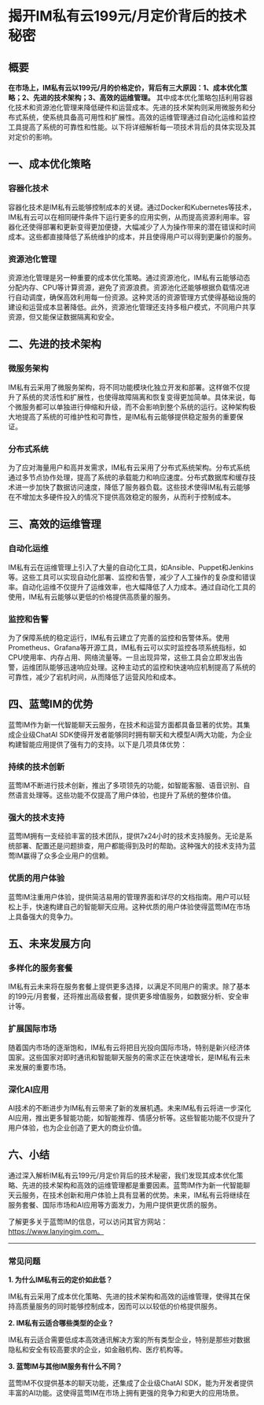 # 揭开IM私有云199元/月定价背后的技术秘密

## 概要

**在市场上，IM私有云以199元/月的价格定价，背后有三大原因：1、成本优化策略；2、先进的技术架构；3、高效的运维管理。** 其中成本优化策略包括利用容器化技术和资源池化管理来降低硬件和运营成本。先进的技术架构则采用微服务和分布式系统，使系统具备高可用性和扩展性。高效的运维管理通过自动化运维和监控工具提高了系统的可靠性和性能。以下将详细解析每一项技术背后的具体实现及其对定价的影响。

## 一、成本优化策略

### 容器化技术

容器化技术是IM私有云能够控制成本的关键。通过Docker和Kubernetes等技术，IM私有云可以在相同硬件条件下运行更多的应用实例，从而提高资源利用率。容器化还使得部署和更新变得更加便捷，大幅减少了人为操作带来的潜在错误和时间成本。这些都直接降低了系统维护的成本，并且使得用户可以得到更廉价的服务。

### 资源池化管理

资源池化管理是另一种重要的成本优化策略。通过资源池化，IM私有云能够动态分配内存、CPU等计算资源，避免了资源浪费。资源池化还能够根据负载情况进行自动调度，确保高效利用每一份资源。这种灵活的资源管理方式使得基础设施的建设和运营成本显著降低。此外，资源池化管理还支持多租户模式，不同用户共享资源，但又能保证数据隔离和安全。

## 二、先进的技术架构

### 微服务架构

IM私有云采用了微服务架构，将不同功能模块化独立开发和部署。这样做不仅提升了系统的灵活性和扩展性，也使得故障隔离和恢复变得更加简单。具体来说，每个微服务都可以单独进行伸缩和升级，而不会影响到整个系统的运行。这种架构极大地提高了系统的可维护性和可靠性，是IM私有云能够提供稳定服务的重要保证。

### 分布式系统

为了应对海量用户和高并发需求，IM私有云采用了分布式系统架构。分布式系统通过多节点协作处理，提高了系统的承载能力和响应速度。分布式数据库和缓存技术进一步加快了数据访问速度，降低了服务器负载。这些技术使得IM私有云能够在不增加太多硬件投入的情况下提供高效稳定的服务，从而利于控制成本。

## 三、高效的运维管理

### 自动化运维

IM私有云在运维管理上引入了大量的自动化工具，如Ansible、Puppet和Jenkins等。这些工具可以实现自动化部署、监控和告警，减少了人工操作的复杂度和错误率。自动化运维不仅提升了运维效率，也大幅降低了人力成本。通过自动化工具的使用，IM私有云能够以更低的价格提供高质量的服务。

### 监控和告警

为了保障系统的稳定运行，IM私有云建立了完善的监控和告警体系。使用Prometheus、Grafana等开源工具，IM私有云可以实时监控各项系统指标，如CPU使用率、内存占用、网络流量等。一旦出现异常，这些工具会立即发出告警，运维团队能够迅速响应处理。这种主动式的监控和快速响应机制提高了系统的可靠性，减少了宕机时间，从而降低了运营风险和成本。

## 四、蓝莺IM的优势

蓝莺IM作为新一代智能聊天云服务，在技术和运营方面都具备显著的优势。其集成企业级ChatAI SDK使得开发者能够同时拥有聊天和大模型AI两大功能，为企业构建智能应用提供了强有力的支持。以下是几项具体优势：

### 持续的技术创新

蓝莺IM不断进行技术创新，推出了多项领先的功能，如智能客服、语音识别、自然语言处理等。这些功能不仅提高了用户体验，也提升了系统的整体价值。

### 强大的技术支持

蓝莺IM拥有一支经验丰富的技术团队，提供7x24小时的技术支持服务。无论是系统部署、配置还是问题排查，用户都能得到及时的帮助。这种强大的技术支持为蓝莺IM赢得了众多企业用户的信赖。

### 优质的用户体验

蓝莺IM注重用户体验，提供简洁易用的管理界面和详尽的文档指南。用户可以轻松上手，快速构建自己的智能聊天应用。这种优质的用户体验使得蓝莺IM在市场上具备强大的竞争力。

## 五、未来发展方向

### 多样化的服务套餐

IM私有云未来将在服务套餐上提供更多选择，以满足不同用户的需求。除了基本的199元/月套餐，还将推出高级套餐，提供更多增值服务，如数据分析、安全审计等。

### 扩展国际市场

随着国内市场的逐渐饱和，IM私有云将把目光投向国际市场，特别是新兴经济体国家。这些国家对即时通讯和智能聊天服务的需求正在快速增长，是IM私有云未来发展的重要市场。

### 深化AI应用

AI技术的不断进步为IM私有云带来了新的发展机遇。未来IM私有云将进一步深化AI应用，推出更多智能功能，如智能推荐、情感分析等。这些智能功能不仅提升了用户体验，也为企业创造了更大的商业价值。

## 六、小结

通过深入解析IM私有云199元/月定价背后的技术秘密，我们发现其成本优化策略、先进的技术架构和高效的运维管理都是重要因素。蓝莺IM作为新一代智能聊天云服务，在技术创新和用户体验上具有显著的优势。未来，IM私有云将继续在服务套餐、国际市场和AI应用等方面发力，为用户提供更优质的服务。

了解更多关于蓝莺IM的信息，可以访问其官方网站：https://www.lanyingim.com。

---

### 常见问题

**1. 为什么IM私有云的定价如此低？**

IM私有云采用了成本优化策略、先进的技术架构和高效的运维管理，使得其在保持高质量服务的同时能够控制成本，因而可以以较低的价格提供服务。

**2. IM私有云适合哪些类型的企业？**

IM私有云适合需要低成本高效通讯解决方案的所有类型企业，特别是那些对数据隐私和安全有较高要求的企业，如金融机构、医疗机构等。

**3. 蓝莺IM与其他IM服务有什么不同？**

蓝莺IM不仅提供基本的聊天功能，还集成了企业级ChatAI SDK，能为开发者提供丰富的AI功能。这使得蓝莺IM在市场上拥有更强的竞争力和更大的应用场景。